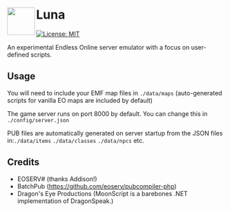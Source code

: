 # <img align="left" width="64" height="64" src="https://i.imgur.com/MI4zj9F.png" /> Luna
[![License: MIT](https://img.shields.io/badge/license-MIT-yellow.svg)](https://opensource.org/licenses/MIT)

An experimental Endless Online server emulator with a focus on user-defined scripts.

## Usage
You will need to include your EMF map files in `./data/maps` (auto-generated scripts for vanilla EO maps are included by default)

The game server runs on port 8000 by default. You can change this in `./config/server.json`

PUB files are automatically generated on server startup from the JSON files in:`./data/items` `./data/classes` `./data/npcs` etc.

## Credits
- EOSERV# (thanks Addison!)
- BatchPub (https://github.com/eoserv/pubcompiler-php)
- Dragon's Eye Productions (MoonScript is a barebones .NET implementation of DragonSpeak.)
